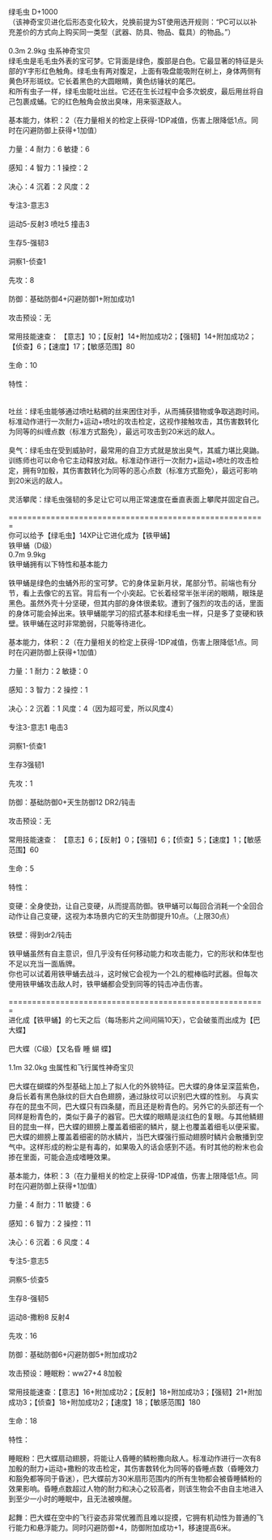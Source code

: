 <title>绿毛虫</title>
<meta name="GENERATOR" content="WinCHM">
<meta http-equiv="Content-Type" content="text/html; charset=gb2312">
<br>绿毛虫 D+1000
<br>（该神奇宝贝进化后形态变化较大，兑换前提为ST使用选开规则：“PC可以以补充差价的方式向上购买同一类型（武器、防具、物品、载具）的物品。”）
<br>
<br>0.3m 2.9kg 虫系神奇宝贝 
<br>绿毛虫是毛毛虫外表的宝可梦。它背面是绿色，腹部是白色。它最显著的特征是头部的Y字形红色触角。绿毛虫有两对腹足，上面有吸盘能吸附在树上，身体两侧有黄色环形斑纹。它长着黑色的大圆眼睛，黄色纺锤状的尾巴。
<br>和所有虫子一样，绿毛虫能吐出丝。它还在生长过程中会多次蜕皮，最后用丝将自己包裹成蛹。它的红色触角会放出臭味，用来驱逐敌人。
<br>
<br>基本能力，体积：2（在力量相关的检定上获得-1DP减值，伤害上限降低1点。同时在闪避防御上获得+1加值）
<br>
<br>力量：4 耐力：6 敏捷：6
<br>
<br>感知：4 智力：1 操控：2
<br>
<br>决心：4 沉着：2 风度：2
<br>
<br>专注3-意志3
<br>
<br>运动5-反射3 喷吐5 撞击3
<br>
<br>生存5-强韧3 
<br>
<br>洞察1-侦查1
<br>
<br>先攻：8
<br>
<br>防御：基础防御4+闪避防御1+附加成功1
<br>
<br>攻击预设：无
<br>
<br>常用技能速查： 【意志】10；【反射】14+附加成功2；【强韧】14+附加成功2；【侦查】6；【速度】17；【敏感范围】80
<br>
<br>生命：10
<br>
<br>特性：
<br>
<br>
<br>吐丝：绿毛虫能够通过喷吐粘稠的丝来困住对手，从而捕获猎物或争取逃跑时间。标准动作进行一次耐力+运动+喷吐的攻击检定，这视作接触攻击，其伤害数转化为同等的纠缠点数（标准方式豁免），最远可攻击到20米远的敌人。
<br>
<br>臭气：绿毛虫在受到威胁时，最常用的自卫方式就是放出臭气，其威力堪比臭鼬。训练师也可以命令它主动释放对敌。标准动作进行一次耐力+运动+喷吐的攻击检定，拥有9加骰，其伤害数转化为同等的恶心点数（标准方式豁免），最远可影响到20米远的敌人。
<br>
<br>灵活攀爬：绿毛虫强韧的多足让它可以用正常速度在垂直表面上攀爬并固定自己。
<br>
<br>=======================================================
<br>你可以给予【绿毛虫】14XP让它进化成为【铁甲蛹】
<br>铁甲蛹（D级）
<br>0.7m 9.9kg
<br>铁甲蛹拥有以下特性和基本能力 
<br>
<br>铁甲蛹是绿色的虫蛹外形的宝可梦。它的身体呈新月状，尾部分节。前端也有分节，看上去像它的五官。背后有一个小突起。它长着经常半张半闭的眼睛，眼珠是黑色。虽然外壳十分坚硬，但其内部的身体很柔软。遭到了强烈的攻击的话，里面的身体可能会掉出来。铁甲蛹能学习的招式基本和绿毛虫一样，只是多了变硬和铁壁。铁甲蛹在这时非常脆弱，只能等待进化。
<br>
<br>基本能力，体积：2（在力量相关的检定上获得-1DP减值，伤害上限降低1点。同时在闪避防御上获得+1加值）
<br>
<br>力量：1 耐力：2 敏捷：0
<br>
<br>感知：3 智力：2 操控：1
<br>
<br>决心：2 沉着：1 风度：4（因为超可爱，所以风度4）
<br>
<br>专注3-意志1 电击3
<br>
<br>洞察1-侦查1
<br>
<br>生存3强韧1 
<br>
<br>先攻：1
<br>
<br>防御：基础防御0+天生防御12  DR2/钝击
<br>
<br>攻击预设：无
<br>
<br>常用技能速查： 【意志】6；【反射】0；【强韧】6；【侦查】5；【速度】1；【敏感范围】60
<br>
<br>生命：5
<br>
<br>特性： 
<br>
<br>变硬：全身使劲，让自己变硬，从而提高防御。铁甲蛹可以每回合消耗一个全回合动作让自己变硬，这视为本场景内它的天生防御提升10点。（上限30点）
<br>
<br>铁壁：得到dr2/钝击
<br>
<br>铁甲蛹虽然有自主意识，但几乎没有任何移动能力和攻击能力，它的形状和体型也不足以充当一面盾牌。
<br>你也可以试着用铁甲蛹去战斗，这时候它会视为一个2L的棍棒临时武器。但每次使用铁甲蛹攻击敌人时，铁甲蛹都会受到同等的钝击冲击伤害。
<br>
<br>=======================================================
<br>进化成【铁甲蛹】的七天之后（每场影片之间间隔10天），它会破茧而出成为【巴大蝶】
<br>
<br>巴大蝶（C级）【又名昏 睡 蝴 蝶】
<br>
<br>1.1m 32.0kg 虫属性和飞行属性神奇宝贝
<br>
<br>巴大蝶在蝴蝶的外型基础上加上了拟人化的外貌特征。巴大蝶的身体呈深蓝紫色，身后长着有黑色脉纹的巨大白色翅膀，通过脉纹可以识别巴大蝶的性别。 与真实存在的昆虫不同，巴大蝶只有四条腿，而且还是粉青色的。另外它的头部还有一个同样是粉青色的，类似于鼻子的器官。巴大蝶的眼睛是淡红色的复眼。与其他鳞翅目的昆虫一样，巴大蝶的翅膀上覆盖着细密的鳞片，腿上也覆盖着细毛以便采蜜。
<br>巴大蝶的翅膀上覆盖着细密的防水鳞片，当巴大蝶强行振动翅膀时鳞片会散播到空气中。这样形成的粉尘是有毒的，如果吸入的话会感到不适。有时其他的粉末也会掺在里面，可能会造成嗜睡效果。
<br>
<br>基本能力，体积：3（在力量相关的检定上获得-1DP减值，伤害上限降低1点。同时在闪避防御上获得+1加值）
<br>
<br>力量：4 耐力：11 敏捷：6
<br>
<br>感知：6 智力：2 操控：11
<br>
<br>决心：6 沉着：6 风度：4
<br>
<br>专注5-意志5
<br>
<br>洞察5-侦查5
<br>
<br>生存8-强韧5
<br>
<br>运动8-撒粉8 反射4
<br>
<br>先攻：16
<br>
<br>防御：基础防御6+闪避防御5+附加成功2
<br>
<br>攻击预设：睡眠粉：ww27+4  8加骰
<br>
<br>常用技能速查：【意志】16+附加成功2；【反射】18+附加成功3；【强韧】21+附加成功3；【侦查】18+附加成功2；【速度】18；【敏感范围】180
<br>
<br>生命：18
<br>
<br>特性：
<br>
<br>睡眠粉：巴大蝶扇动翅膀，将能让人昏睡的鳞粉撒向敌人。标准动作进行一次有8加骰的耐力+运动+撒粉的攻击检定，其伤害数转化为同等的昏睡点数（昏睡效力和豁免都等同于昏迷），巴大蝶前方30米扇形范围内的所有生物都会被昏睡鳞粉的效果影响。昏睡点数超过人物的耐力和决心之较高者，则该生物会不由自主地进入到至少一小时的睡眠中，且无法被唤醒。
<br>
<br>起舞：巴大蝶在空中的飞行姿态非常优雅而且难以捉摸，它拥有机动性为普通的飞行能力和悬浮能力。同时闪避防御+4，防御附加成功+1，移速提高6米。